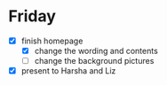 # Friday

- [x] finish homepage
  - [x] change the wording and contents
  - [ ] change the background pictures
- [x] present to Harsha and Liz
